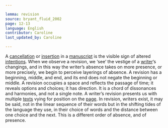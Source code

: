 ```yaml
---

lemma: revision
source: bryant_fluid_2002
page: 12-13
language: English
contributor: Caroline
last_updated_by: Caroline

---
```


A [cancellation](deletion.html) or [insertion](addition.html) in a [manuscript](manuscript.html) is the visible sign of altered [intentions](intention.html). When we observe a revision, we ‘see’ the vestige of a [writer](author.html)‘s changings, and in this way the writer’s absence takes on more presence, or more precisely, we begin to perceive layerings of absence. A revision has a beginning, middle, and end, and its end does not negate the beginning or middle. A revision occupies a space and reflects the passage of time; it reveals options and choices; it has direction. It is a chord of dissonances and harmonies, and not a single note. A writer’s revision presents us with multiple [texts](text.html) vying for position on the [page](page.html). In revision, writers exist, it may be said, not in the linear sequence of their words but in the shifting tides of the language they use, in their choice of words and the distance between one choice and the next. This is a different order of absence, and of presence.
